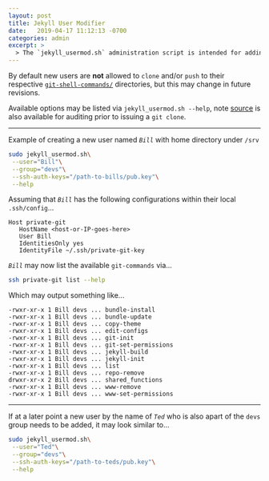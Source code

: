 ```yaml
---
layout: post
title: Jekyll User Modifier
date:   2019-04-17 11:12:13 -0700
categories: admin
excerpt: >
  > The `jekyll_usermod.sh` administration script is intended for adding new `Git`/`Jekyll` users to a private server.
---
```


By default new users are __not__ allowed to `clone` and/or `push` to their respective [`git-shell-commands/`][git-shell-commands_source] directories, but this may change in future revisions.


Available options may be listed via `jekyll_usermod.sh --help`, note [source][jekyll-usermod_source] is also available for auditing prior to issuing a `git clone`.

___


Example of creating a new user named _`Bill`_ with home directory under `/srv`


```bash
sudo jekyll_usermod.sh\
 --user="Bill"\
 --group="devs"\
 --ssh-auth-keys="/path-to-bills/pub.key"\
 --help
```


Assuming that _`Bill`_ has the following configurations within their local `.ssh/config`...


```
Host private-git
   HostName <host-or-IP-goes-here>
   User Bill
   IdentitiesOnly yes
   IdentityFile ~/.ssh/private-git-key
```

_`Bill`_ may now list the available `git-commands` via...


```bash
ssh private-git list --help
```


Which may output something like...


```
-rwxr-xr-x 1 Bill devs ... bundle-install
-rwxr-xr-x 1 Bill devs ... bundle-update
-rwxr-xr-x 1 Bill devs ... copy-theme
-rwxr-xr-x 1 Bill devs ... edit-configs
-rwxr-xr-x 1 Bill devs ... git-init
-rwxr-xr-x 1 Bill devs ... git-set-permissions
-rwxr-xr-x 1 Bill devs ... jekyll-build
-rwxr-xr-x 1 Bill devs ... jekyll-init
-rwxr-xr-x 1 Bill devs ... list
-rwxr-xr-x 1 Bill devs ... repo-remove
drwxr-xr-x 2 Bill devs ... shared_functions
-rwxr-xr-x 1 Bill devs ... www-remove
-rwxr-xr-x 1 Bill devs ... www-set-permissions
```


-------


If at a later point a new user by the name of _`Ted`_ who is also apart of the `devs` group needs to be added, it may look similar to...


```bash
sudo jekyll_usermod.sh\
 --user="Ted"\
 --group="devs"\
 --ssh-auth-keys="/path-to-teds/pub.key"\
 --help
```

[git-shell-commands_source]: https://github.com/S0AndS0/Jekyll_Admin/tree/master/git_shell_commands
[jekyll-usermod_source]: https://github.com/S0AndS0/Jekyll_Admin/blob/master/jekyll_usermod.sh
